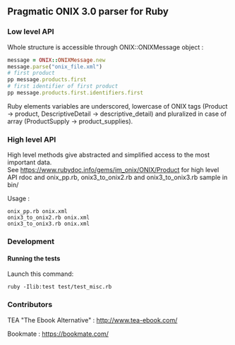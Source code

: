 ## Pragmatic ONIX 3.0 parser for Ruby

### Low level API
Whole structure is accessible through ONIX::ONIXMessage object :
```ruby
message = ONIX::ONIXMessage.new
message.parse("onix_file.xml")
# first product
pp message.products.first
# first identifier of first product
pp message.products.first.identifiers.first
```

Ruby elements variables are underscored, lowercase of ONIX tags (Product -> product, DescriptiveDetail -> descriptive_detail) and pluralized in case of array (ProductSupply -> product_supplies).

### High level API
High level methods give abstracted and simplified access to the most important data.  
See https://www.rubydoc.info/gems/im_onix/ONIX/Product for high level API rdoc and onix_pp.rb, onix3_to_onix2.rb and onix3_to_onix3.rb sample in bin/

Usage :
```shell
onix_pp.rb onix.xml
onix3_to_onix2.rb onix.xml
onix3_to_onix3.rb onix.xml
```
### Development

#### Running the tests

Launch this command:

```
ruby -Ilib:test test/test_misc.rb
```

### Contributors
TEA "The Ebook Alternative" : http://www.tea-ebook.com/

Bookmate : https://bookmate.com/
